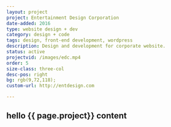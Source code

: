```yaml
---
layout: project
project: Entertainment Design Corporation
date-added: 2016
type: website design + dev
category: design + code
tags: design, front-end development, wordpress
description: Design and development for corporate website.
status: active
projectvid: /images/edc.mp4
order: 5
size-class: three-col
desc-pos: right
bg: rgb(9,72,118);
custom-url: http://entdesign.com

---
```

<article class="work" itemscope itemtype="http://schema.org/BlogPosting">

  <h1>hello {{ page.project}} content</h1>
</article>

